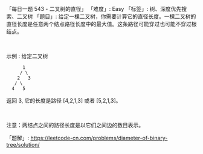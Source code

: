 「每日一题 543 - 二叉树的直径」
「难度」: Easy
「标签」: 树、深度优先搜索、二叉树
「题目」: 给定一棵二叉树，你需要计算它的直径长度。一棵二叉树的直径长度是任意两个结点路径长度中的最大值。这条路径可能穿过也可能不穿过根结点。

 

示例 :
给定二叉树

          1
         / \
        2   3
       / \     
      4   5    


返回 3, 它的长度是路径 [4,2,1,3] 或者 [5,2,1,3]。

 

注意：两结点之间的路径长度是以它们之间边的数目表示。


「题解」: https://leetcode-cn.com/problems/diameter-of-binary-tree/solution/